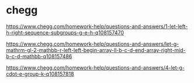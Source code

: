 # chegg

https://www.chegg.com/homework-help/questions-and-answers/1-let-left-h-right-sequence-subgroups-g-e-h-q108157470

https://www.chegg.com/homework-help/questions-and-answers/let-g-mathrm-gl-2-mathbb-r-left-left-begin-array-ll-b-c-d-end-array-right-mid-b-c-d-mathbb-q108157486

https://www.chegg.com/homework-help/questions-and-answers/4-let-g-cdot-e-group-k-q108157818

